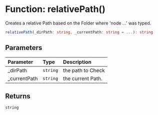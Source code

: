 # Function: relativePath()

Creates a relative Path based on the Folder where
'node ...' was typed.

```ts
relativePath(_dirPath: string, _currentPath: string = ...): string
```

## Parameters

| Parameter     | Type     | Description       |
| :------------ | :------- | :---------------- |
| \_dirPath     | `string` | the path to Check |
| \_currentPath | `string` | the current Path. |

## Returns

`string`
